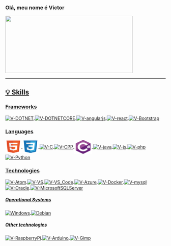 ### Olá, meu nome é Victor
<!--
- 🔭 I’m currently working on ...
- 🌱 I’m currently learning ...
- 👯 I’m looking to collaborate on ...
- 🤔 I’m looking for help with ...
- 💬 Ask me about ...
- 📫 How to reach me: ...
- ⚡ Fun fact: ...
-->

<div>
  <a href="https://github.com/victor-a-c">
  <img height="180em" width="400" src="https://github-readme-stats.vercel.app/api?username=victor-a-c&show_icons=true&theme=chartreuse-dark">
  <!--<img height="180em" width="400" src="https://github-readme-stats.vercel.app/api/top-langs/?username=victor-a-c&layout=compact&langs_count=7&theme=chartreuse-dark">-->
</div>
 
***
## 💡 Skills
### Frameworks
<img align="center" alt="V-DOTNET" height="50" width="60" src="https://cdn.jsdelivr.net/gh/devicons/devicon/icons/dot-net/dot-net-original.svg">
<img align="center" alt="V-DOTNETCORE" height="50" width="60" src="https://cdn.jsdelivr.net/gh/devicons/devicon/icons/dotnetcore/dotnetcore-original.svg">
<img align="center" alt="V-angularjs" height="50" width="60"  src="https://cdn.jsdelivr.net/gh/devicons/devicon/icons/angularjs/angularjs-original.svg">
<img align="center" alt="V-react" height="50" width="60" src="https://cdn.jsdelivr.net/gh/devicons/devicon/icons/react/react-original-wordmark.svg">
<img align="center" alt="V-Bootstrap" height="50" width="60" src="https://cdn.jsdelivr.net/gh/devicons/devicon/icons/bootstrap/bootstrap-original.svg">


### Languages
<img align="center" alt="V-HTML" height="40" width="50" src="https://raw.githubusercontent.com/devicons/devicon/master/icons/html5/html5-original.svg">
<img align="center" alt="V-CSS" height="40" width="50" src="https://raw.githubusercontent.com/devicons/devicon/master/icons/css3/css3-original.svg">
<img align="center" alt="V-C" height="45" width="55" src="https://cdn.jsdelivr.net/gh/devicons/devicon/icons/c/c-original.svg">
<img align="center" alt="V-CPP" height="45" width="55" src="https://cdn.jsdelivr.net/gh/devicons/devicon/icons/cplusplus/cplusplus-original.svg">
<img align="center" alt="V-Csharp" height="45" width="55" src="https://raw.githubusercontent.com/devicons/devicon/master/icons/csharp/csharp-original.svg">
<img align="center" alt="V-java" height="50" width="60" src="https://cdn.jsdelivr.net/gh/devicons/devicon/icons/java/java-original.svg">
<img align="center" alt="V-js" height="35" width="45"  src="https://cdn.jsdelivr.net/gh/devicons/devicon/icons/javascript/javascript-original.svg">
<img align="center" alt="V-php" height="60" width="70" src="https://cdn.jsdelivr.net/gh/devicons/devicon/icons/php/php-plain.svg">
 <img align="center" alt="V-Python" height="45" width="55" src="https://cdn.jsdelivr.net/gh/devicons/devicon/icons/python/python-original.svg">
 
 ### Technologies
 <img align="center" alt="V-Atom" height="50" width="60" src="https://cdn.jsdelivr.net/gh/devicons/devicon/icons/atom/atom-original.svg">
 <img align="center" alt="V-VS" height="50" width="60" src="https://cdn.jsdelivr.net/gh/devicons/devicon/icons/visualstudio/visualstudio-plain.svg">
 <img align="center" alt="V-VS_Code" height="50" width="60" src="https://cdn.jsdelivr.net/gh/devicons/devicon/icons/vscode/vscode-original.svg">
 <img align="center" alt="V-Azure" height="50" width="60" src="https://cdn.jsdelivr.net/gh/devicons/devicon/icons/azure/azure-original.svg">
 <img align="center" alt="V-Docker" height="60" width="70" src="https://cdn.jsdelivr.net/gh/devicons/devicon/icons/docker/docker-original.svg">
 <img align="center" alt="V-mysql" height="70" width="80" src="https://cdn.jsdelivr.net/gh/devicons/devicon/icons/mysql/mysql-original-wordmark.svg">
 <img align="center" alt="V-Oracle" height="60" width="70" src="https://cdn.jsdelivr.net/gh/devicons/devicon/icons/oracle/oracle-original.svg">
 <img align="center" alt="V-MicrosoftSQLServer" height="60" width="70" src="https://cdn.jsdelivr.net/gh/devicons/devicon/icons/microsoftsqlserver/microsoftsqlserver-plain.svg">
 <br>
  
 ##### Operational Systems
 <img align="center" alt="Windows" height="50" width="60" src="https://cdn.jsdelivr.net/gh/devicons/devicon/icons/windows8/windows8-original.svg">
 <img align="center" alt="Debian" height="50" width="60" src="https://cdn.jsdelivr.net/gh/devicons/devicon/icons/debian/debian-original.svg">
 
 ##### Other technologies
 <img align="center" alt="V-RaspberryPi" height="50" width="60" src="https://cdn.jsdelivr.net/gh/devicons/devicon/icons/raspberrypi/raspberrypi-original.svg">
 <img align="center" alt="V-Arduino" height="50" width="60" src="https://cdn.jsdelivr.net/gh/devicons/devicon/icons/arduino/arduino-original-wordmark.svg">
 <img align="center" alt="V-Gimp" height="50" width="60" src="https://cdn.jsdelivr.net/gh/devicons/devicon/icons/gimp/gimp-original.svg">
  
   <!--<div style="display: inline_block"><br>
     <img align="center" alt="V-HTML" height="30" width="40" src="https://raw.githubusercontent.com/devicons/devicon/master/icons/html5/html5-original.svg">
     <img align="center" alt="V-CSS" height="30" width="40" src="https://raw.githubusercontent.com/devicons/devicon/master/icons/css3/css3-original.svg">
     <img align="center" alt="V-Bootstrap" height="30" width="40" src="https://cdn.jsdelivr.net/gh/devicons/devicon/icons/bootstrap/bootstrap-original.svg">
     <img align="center" alt="V-C" height="30" width="40" src="https://cdn.jsdelivr.net/gh/devicons/devicon/icons/c/c-original.svg">
     <img align="center" alt="V-CPP" height="30" width="40" src="https://cdn.jsdelivr.net/gh/devicons/devicon/icons/cplusplus/cplusplus-original.svg">
     <img align="center" alt="V-Csharp" height="30" width="40" src="https://raw.githubusercontent.com/devicons/devicon/master/icons/csharp/csharp-original.svg">
     <img align="center" alt="V-DOTNET" height="30" width="40" src="https://cdn.jsdelivr.net/gh/devicons/devicon/icons/dot-net/dot-net-original.svg">
     <img align="center" alt="V-DOTNETCORE" height="30" width="40" src="https://cdn.jsdelivr.net/gh/devicons/devicon/icons/dotnetcore/dotnetcore-original.svg">
     <img align="center" alt="V-java" height="50" width="60" src="https://cdn.jsdelivr.net/gh/devicons/devicon/icons/java/java-original-wordmark.svg">
     <img align="center" alt="V-js" height="30" width="40"  src="https://cdn.jsdelivr.net/gh/devicons/devicon/icons/javascript/javascript-original.svg">
     <img align="center" alt="V-angularjs" height="30" width="40"  src="https://cdn.jsdelivr.net/gh/devicons/devicon/icons/angularjs/angularjs-original.svg">
     <img align="center" alt="V-react" height="50" width="60" src="https://cdn.jsdelivr.net/gh/devicons/devicon/icons/react/react-original-wordmark.svg">
     <img align="center" alt="V-mysql" height="50" width="60" src="https://cdn.jsdelivr.net/gh/devicons/devicon/icons/mysql/mysql-original-wordmark.svg">
     <img align="center" alt="V-php" height="50" width="60" src="https://cdn.jsdelivr.net/gh/devicons/devicon/icons/php/php-plain.svg">
     </div>-->
